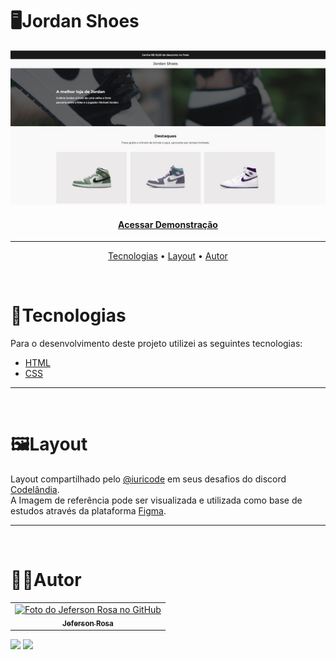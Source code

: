 # :desktop_computer:Jordan Shoes
<img src="assets/readme_img/JordansPreview.PNG"></img>
<h4 align="center"><a href="#" target="_blank">Acessar Demonstração</a></h4>

---

<p align="center">
 <a href="#rockettecnologias">Tecnologias</a> •
 <a href="#framed_picturelayout">Layout</a> •
 <a href="#man_technologistautor">Autor</a>
</p>

<br>

# :rocket:Tecnologias
<p>Para o desenvolvimento deste projeto utilizei as seguintes tecnologias:</p>

   - <a href="https://www.w3.org/html/" target="_blank">HTML</a><br>
   - <a href="https://www.w3.org/Style/CSS/Overview.en.html" target="_blank">CSS</a><br>
   <!-- - <a href="https://developer.mozilla.org/en-US/docs/Web/JavaScript" target="_blank">JavaScript</a> -->

---

<br>

# :framed_picture:Layout
<p>Layout compartilhado pelo <a href="https://github.com/iuricode">@iuricode</a> em seus desafios do discord <a href="https://discord.gg/38DSJUfe">Codelândia</a>.<br>
A Imagem de referência pode ser visualizada e utilizada como base de estudos através da plataforma <a href="https://www.figma.com/file/Yb9IBH56g7T1hdIyZ3BMNO/Desafios---Codel%C3%A2ndia?node-id=0%3A1">Figma</a>.</p>

---

<br>

# :man_technologist:Autor<br>
<table>
  <tr>
    <td align="center">
      <a href="https://github.com/jefersonfagundes">
        <img src="https://avatars.githubusercontent.com/u/60678195" width="100px;" alt="Foto do Jeferson Rosa no GitHub"/><br>
        <sub>
          <b>Jeferson Rosa</b>
        </sub>
      </a>
    </td>
  </tr>
</table>
<a href="https://api.whatsapp.com/send?phone=5548988348705"><img src="https://img.shields.io/badge/WhatsApp-25D366?style=for-the-badge&logo=whatsapp&logoColor=white"></a>
<a href="mailto:jefersonfagundess@gmail.com"><img src="https://img.shields.io/badge/Gmail-D14836?style=for-the-badge&logo=gmail&logoColor=white"></a>
